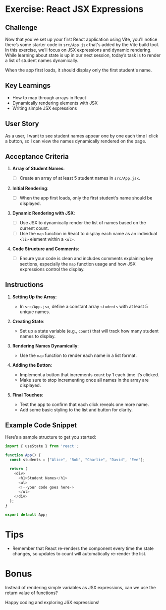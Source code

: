 # Exercise: React JSX Expressions

## Challenge

Now that you've set up your first React application using Vite, you'll notice there’s some starter code in `src/App.jsx` that's added by the Vite build tool.
In this exercise, we’ll focus on JSX expressions and dynamic rendering. While learning about state is up in our next session, today’s task is to render a list of student names dynamically.

When the app first loads, it should display only the first student's name.

## Key Learnings

- How to map through arrays in React
- Dynamically rendering elements with JSX
- Writing simple JSX expressions

## User Story

As a user, I want to see student names appear one by one each time I click a button, so I can view the names dynamically rendered on the page.

## Acceptance Criteria

1. **Array of Student Names**:

   - [ ] Create an array of at least 5 student names in `src/App.jsx`.

2. **Initial Rendering**:

   - [ ] When the app first loads, only the first student's name should be displayed.

3. **Dynamic Rendering with JSX**:

   - [ ] Use JSX to dynamically render the list of names based on the current count.
   - [ ] Use the `map` function in React to display each name as an individual `<li>` element within a `<ul>`.

4. **Code Structure and Comments**:
   - [ ] Ensure your code is clean and includes comments explaining key sections, especially the `map` function usage and how JSX expressions control the display.

## Instructions

1. **Setting Up the Array**:

   - In `src/App.jsx`, define a constant array `students` with at least 5 unique names.

2. **Creating State**:

   - Set up a state variable (e.g., `count`) that will track how many student names to display.

3. **Rendering Names Dynamically**:

   - Use the `map` function to render each name in a list format.

4. **Adding the Button**:

   - Implement a button that increments `count` by 1 each time it’s clicked.
   - Make sure to stop incrementing once all names in the array are displayed.

5. **Final Touches**:
   - Test the app to confirm that each click reveals one more name.
   - Add some basic styling to the list and button for clarity.

## Example Code Snippet

Here’s a sample structure to get you started:

```javascript
import { useState } from 'react';

function App() {
  const students = ["Alice", "Bob", "Charlie", "David", "Eve"];

  return (
    <div>
      <h1>Student Names</h1>
      <ul>
      <!--your code goes here->
      </ul>
    </div>
  );
}

export default App;
```

# Tips

- Remember that React re-renders the component every time the state changes, so updates to count will automatically re-render the list.

# Bonus

Instead of rendering simple variables as JSX expressions, can we use the return value of functions?

Happy coding and exploring JSX expressions!
